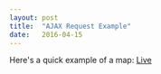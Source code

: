 ```yaml
---
layout: post
title:  "AJAX Request Example"
date:   2016-04-15
---
```


Here's a quick example of a map: <a href="/samples/crime_map_api">Live</a>
